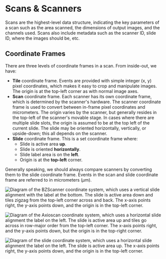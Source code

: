 # Scans & Scanners

Scans are the highest-level data structure, indicating the key parameters of a scan such
as the area scanned, the dimensions of output images, and the channels used. Scans also
include metadata such as the scanner ID, slide ID, where the images should be, etc.

## Coordinate Frames

There are three levels of coordinate frames in a scan. From inside-out, we have:

* **Tile** coordinate frame. Events are provided with simple integer (x, y) pixel
  coordinates, which makes it easy to crop and manipulate images. The origin is at the
  top-left corner as with normal image axes.
* **Scan** coordinate frame. Each scanner has its own coordinate frame, which is
  determined by the scanner's hardware. The scanner coordinate frame is used to convert
  between in-frame pixel coordinates and micrometers. The origin varies by the scanner,
  but generally resides in the top-left of the scanner's movable stage. In cases where
  there are multiple slide slots, the origin is assumed to be at the top left of the
  current slide. The slide may be oriented horizontally, vertically, or upside-down;
  this all depends on the scanner.
* **Slide** coordinate frame. This is a set coordinate frame where:
    * Slide is active area **up**.
    * Slide is oriented **horizontally**.
    * Slide label area is on the **left**.
    * Origin is at the **top-left** corner.

Generally speaking, we should always compare scanners by converting them to the slide
coordinate frame. Events in the scan and slide coordinate frame are referred to in
micrometers ($\mu$m).

![Diagram of the BZScanner coordinate system, which uses a vertical slide alignment with
the label at the bottom. The slide is active area down and tiles zigzag from the
top-left corner across and back. The x-axis points right, the y-axis points
down, and the origin is in the top-left corner. ](bzscanner.png "BZScanner Coordinates")

![Diagram of the Axioscan coordinate system, which uses a horizontal slide alignment
the label on the left. The slide is active area up and tiles go across in row-major
order from the top-left corner. The x-axis points right, and the y-axis points
down, but the origin is in the top-right corner.](axioscan.png "Axioscan Coordinates")

![Diagram of the slide coordinate system, which uses a horizontal slide alignment
the label on the left. The slide is active area up. The x-axis points right, the y-axis
points down, and the origin is in the top-left corner.](slide.png "Slide Coordinates")
